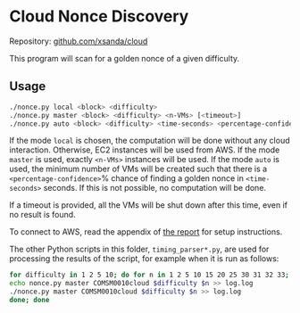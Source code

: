 # Cloud Nonce Discovery

Repository: [github.com/xsanda/cloud](https://github.com/xsanda/cloud)

This program will scan for a golden nonce of a given difficulty.

## Usage

```bash
./nonce.py local <block> <difficulty>
./nonce.py master <block> <difficulty> <n-VMs> [<timeout>]
./nonce.py auto <block> <difficulty> <time-seconds> <percentage-confidence> [<timeout>]
```

If the mode `local` is chosen, the computation will be done without any cloud interaction.
Otherwise, EC2 instances will be used from AWS.
If the mode `master` is used, exactly `<n-VMs>` instances will be used.
If the mode `auto` is used, the minimum number of VMs will be created such that there is a `<percentage-confidence>`% chance of finding a golden nonce in `<time-seconds>` seconds. If this is not possible, no computation will be done.

If a timeout is provided, all the VMs will be shut down after this time, even if no result is found.

To connect to AWS, read the appendix of [the report](report/cloud.pdf) for setup instructions.

The other Python scripts in this folder, `timing_parser*.py`, are used for processing the results of the script, for example when it is run as follows:

```bash
for difficulty in 1 2 5 10; do for n in 1 2 5 10 15 20 25 30 31 32 33; do
echo nonce.py master COMSM0010cloud $difficulty $n >> log.log
./nonce.py master COMSM0010cloud $difficulty $n >> log.log
done; done
```

